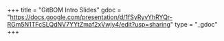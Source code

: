 +++
title = "GitBOM Intro Slides"
gdoc = "https://docs.google.com/presentation/d/1fSyRyvYhRYQr-RGm5N1TFcSLQdNV7YYtZmaf2xVwjy4/edit?usp=sharing"
type = "_gdoc"
+++
